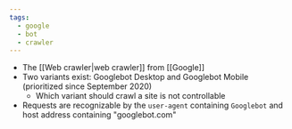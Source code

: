 ```yaml
---
tags:
  - google
  - bot
  - crawler
---
```

- The [[Web crawler|web crawler]] from [[Google]]
- Two variants exist: Googlebot Desktop and Googlebot Mobile (prioritized since September 2020)
	- Which variant should crawl a site is not controllable
- Requests are recognizable by the `user-agent` containing `Googlebot` and host address containing "googlebot.com"